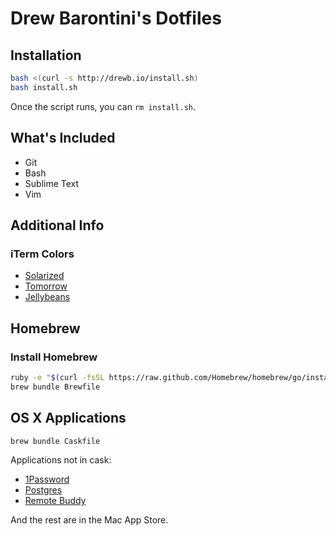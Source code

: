 Drew Barontini's Dotfiles
=========================

Installation
------------

```bash
bash <(curl -s http://drewb.io/install.sh)
bash install.sh
```

Once the script runs, you can `rm install.sh`.

What's Included
---------------

- Git
- Bash
- Sublime Text
- Vim

Additional Info
---------------

### iTerm Colors

- [Solarized](https://github.com/altercation/solarized/tree/master/iterm2-colors-solarized)
- [Tomorrow](https://github.com/chriskempson/tomorrow-theme/tree/master/iTerm2)
- [Jellybeans](https://github.com/qtpi/Jellybeans.itermcolors)

Homebrew
--------

### Install Homebrew

```bash
ruby -e "$(curl -fsSL https://raw.github.com/Homebrew/homebrew/go/install)"
brew bundle Brewfile
```

OS X Applications
-----------------

```bash
brew bundle Caskfile
```

Applications not in cask:

- [1Password](https://agilebits.com/onepassword/mac)
- [Postgres](http://postgresapp.com/)
- [Remote Buddy](http://www.iospirit.com/products/remotebuddy/)

And the rest are in the Mac App Store.
